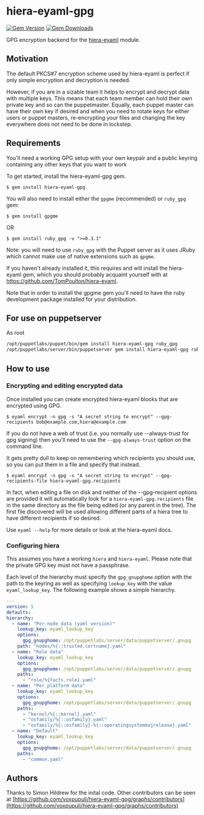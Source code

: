 hiera-eyaml-gpg
===============

[![Gem Version](https://img.shields.io/gem/v/hiera-eyaml-gpg.svg)](https://rubygems.org/gems/hiera-eyaml-gpg)
[![Gem Downloads](https://img.shields.io/gem/dt/hiera-eyaml-gpg.svg)](https://rubygems.org/gems/hiera-eyaml-gpg)

GPG encryption backend for the [hiera-eyaml](https://github.com/voxpupuli/hiera-eyaml) module.

Motivation
----------

The default PKCS#7 encryption scheme used by hiera-eyaml is perfect if only simple
encryption and decryption is needed.

However, if you are in a sizable team it helps to encrypt and decrypt data with multiple
keys. This means that each team member can hold their own private key and so can the puppetmaster.
Equally, each puppet master can have their own key if desired and when you need to rotate 
keys for either users or puppet masters, re-encrypting your files and changing the key everywhere
does not need to be done in lockstep.

Requirements
------------

You'll need a working GPG setup with your own keypair and a public keyring containing any other
keys that you want to work

To get started, install the hiera-eyaml-gpg gem.

    $ gem install hiera-eyaml-gpg

You will also need to install either the `gpgme` (recommended) or `ruby_gpg` gem:

    $ gem install gpgme

OR

    $ gem install ruby_gpg -v ">=0.3.1"

Note: you will need to use `ruby_gpg` with the Puppet server as it uses JRuby which cannot
make use of native extensions such as `gpgme`.

If you haven't already installed it, this requires and will install the hiera-eyaml gem, which you
should probably acquaint yourself with at https://github.com/TomPoulton/hiera-eyaml.

Note that in order to install the gpgme gem you'll need to have the ruby development package installed
for your distribution.

For use on puppetserver
---

As root

```sh
/opt/puppetlabs/puppet/bin/gem install hiera-eyaml-gpg ruby_gpg
/opt/puppetlabs/server/bin/puppetserver gem install hiera-eyaml-gpg ruby_gpg
```

How to use
----------

### Encrypting and editing encrypted data

Once installed you can create encrypted hiera-eyaml blocks that are encrypted using GPG.

    $ eyaml encrypt -n gpg -s "A secret string to encrypt" --gpg-recipients bob@example.com,hiera@example.com

If you do not have a web of trust (i.e. you normally use --always-trust for gpg signing) then you'll need 
to use the `--gpg-always-trust` option on the command line.

It gets pretty dull to keep on remembering which recipients you should use, so you can put them in a file
and specify that instead.

    $ eyaml encrypt -n gpg -s "A secret string to encrypt" --gpg-recipients-file hiera-eyaml-gpg.recipients

In fact, when editing a file on disk and neither of the --gpg-recipient options are provided it will
automatically look for a `hiera-eyaml-gpg.recipients` file in the same directory as the file being edited 
(or any parent in the tree). The first file discovered will be used allowing different parts of a hiera 
tree to have different recipients if so desired.

Use `eyaml --help` for more details or look at the hiera-eyaml docs.

### Configuring hiera

This assumes you have a working `hiera` and `hiera-eyaml`. Please note that the private GPG key must not
have a passphrase.

Each level of the hierarchy must specify the `gpg_gnupghome` option with the path to the keyring as well
as specifying `lookup_key` with the value `eyaml_lookup_key`. The following example shows a simple hierarchy.

```yaml
---
version: 5
defaults:
hierarchy:
  - name: "Per-node data (yaml version)"
    lookup_key: eyaml_lookup_key
    options:
      gpg_gnupghome: /opt/puppetlabs/server/data/puppetserver/.gnupg
    path: "nodes/%{::trusted.certname}.yaml"
  - name: "Role data"
    lookup_key: eyaml_lookup_key
    options:
      gpg_gnupghome: /opt/puppetlabs/server/data/puppetserver/.gnupg
    paths:
      - "role/%{facts.role}.yaml"
  - name: "Per platform data"
    lookup_key: eyaml_lookup_key
    options:
      gpg_gnupghome: /opt/puppetlabs/server/data/puppetserver/.gnupg
    paths:
      - "kernel/%{::kernel}.yaml"
      - "osfamily/%{::osfamily}.yaml"
      - "osfamily/%{::osfamily}-%{::operatingsystemmajrelease}.yaml"
  - name: "Default"
    lookup_key: eyaml_lookup_key
    options:
      gpg_gnupghome: /opt/puppetlabs/server/data/puppetserver/.gnupg
    paths:
      - "common.yaml"
```

Authors
-------

Thanks to Simon Hildrew for the inital code. Other contributors can be seen at [https://github.com/voxpupuli/hiera-eyaml-gpg/graphs/contributors](https://github.com/voxpupuli/hiera-eyaml-gpg/graphs/contributors)
